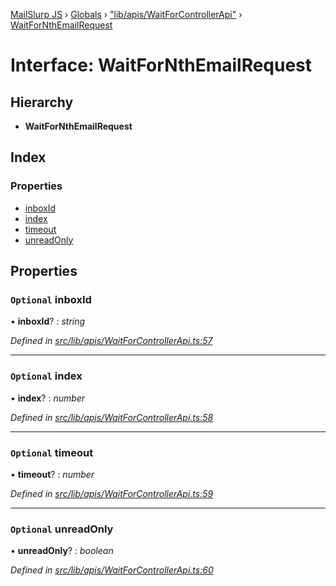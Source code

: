[MailSlurp JS](../README.md) › [Globals](../globals.md) › ["lib/apis/WaitForControllerApi"](../modules/_lib_apis_waitforcontrollerapi_.md) › [WaitForNthEmailRequest](_lib_apis_waitforcontrollerapi_.waitfornthemailrequest.md)

# Interface: WaitForNthEmailRequest

## Hierarchy

* **WaitForNthEmailRequest**

## Index

### Properties

* [inboxId](_lib_apis_waitforcontrollerapi_.waitfornthemailrequest.md#optional-inboxid)
* [index](_lib_apis_waitforcontrollerapi_.waitfornthemailrequest.md#optional-index)
* [timeout](_lib_apis_waitforcontrollerapi_.waitfornthemailrequest.md#optional-timeout)
* [unreadOnly](_lib_apis_waitforcontrollerapi_.waitfornthemailrequest.md#optional-unreadonly)

## Properties

### `Optional` inboxId

• **inboxId**? : *string*

*Defined in [src/lib/apis/WaitForControllerApi.ts:57](https://github.com/mailslurp/mailslurp-client-ts-js/blob/fc9510a/src/lib/apis/WaitForControllerApi.ts#L57)*

___

### `Optional` index

• **index**? : *number*

*Defined in [src/lib/apis/WaitForControllerApi.ts:58](https://github.com/mailslurp/mailslurp-client-ts-js/blob/fc9510a/src/lib/apis/WaitForControllerApi.ts#L58)*

___

### `Optional` timeout

• **timeout**? : *number*

*Defined in [src/lib/apis/WaitForControllerApi.ts:59](https://github.com/mailslurp/mailslurp-client-ts-js/blob/fc9510a/src/lib/apis/WaitForControllerApi.ts#L59)*

___

### `Optional` unreadOnly

• **unreadOnly**? : *boolean*

*Defined in [src/lib/apis/WaitForControllerApi.ts:60](https://github.com/mailslurp/mailslurp-client-ts-js/blob/fc9510a/src/lib/apis/WaitForControllerApi.ts#L60)*
